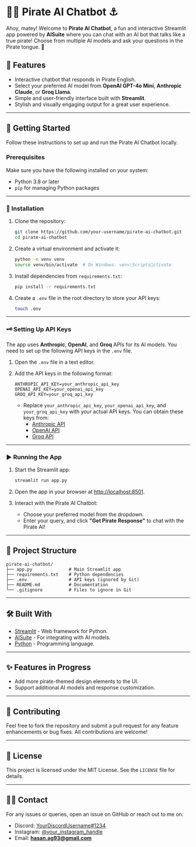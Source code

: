 
# 🏴‍☠️ Pirate AI Chatbot ⚓

Ahoy, matey! Welcome to **Pirate AI Chatbot**, a fun and interactive Streamlit app powered by **AISuite** where you can chat with an AI bot that talks like a true pirate! Choose from multiple AI models and ask your questions in the Pirate tongue. 🦜

## 📖 Features
- Interactive chatbot that responds in Pirate English.
- Select your preferred AI model from **OpenAI GPT-4o Mini**, **Anthropic Claude**, or **Groq Llama**.
- Simple and user-friendly interface built with **Streamlit**.
- Stylish and visually engaging output for a great user experience.

---

## 🚀 Getting Started

Follow these instructions to set up and run the Pirate AI Chatbot locally.

### Prerequisites

Make sure you have the following installed on your system:
- Python 3.8 or later
- `pip` for managing Python packages

---

### 🔧 Installation

1. Clone the repository:
   ```bash
   git clone https://github.com/your-username/pirate-ai-chatbot.git
   cd pirate-ai-chatbot
   ```

2. Create a virtual environment and activate it:
   ```bash
   python -m venv venv
   source venv/bin/activate  # On Windows: venv\Scriptsctivate
   ```

3. Install dependencies from `requirements.txt`:
   ```bash
   pip install -r requirements.txt
   ```

4. Create a `.env` file in the root directory to store your API keys:
   ```bash
   touch .env
   ```

---

### 🗝️ Setting Up API Keys

The app uses **Anthropic**, **OpenAI**, and **Groq** APIs for its AI models. You need to set up the following API keys in the `.env` file.

1. Open the `.env` file in a text editor.
2. Add the API keys in the following format:
   ```env
   ANTHROPIC_API_KEY=your_anthropic_api_key
   OPENAI_API_KEY=your_openai_api_key
   GROQ_API_KEY=your_groq_api_key
   ```

   - Replace `your_anthropic_api_key`, `your_openai_api_key`, and `your_groq_api_key` with your actual API keys. You can obtain these keys from:
     - [Anthropic API](https://www.anthropic.com/)
     - [OpenAI API](https://platform.openai.com/)
     - [Groq API](https://groq.com/)

---

### ▶️ Running the App

1. Start the Streamlit app:
   ```bash
   streamlit run app.py
   ```

2. Open the app in your browser at [http://localhost:8501](http://localhost:8501).

3. Interact with the Pirate AI Chatbot:
   - Choose your preferred model from the dropdown.
   - Enter your query, and click **"Get Pirate Response"** to chat with the Pirate AI!

---

## 📂 Project Structure

```
pirate-ai-chatbot/
├── app.py              # Main Streamlit app
├── requirements.txt    # Python dependencies
├── .env                # API keys (ignored by Git)
├── README.md           # Documentation
└── .gitignore          # Files to ignore in Git
```

---

## 🛠️ Built With

- [Streamlit](https://streamlit.io/) - Web framework for Python.
- [AISuite](https://aisuite.docs.example.com) - For integrating with AI models.
- [Python](https://www.python.org/) - Programming language.

---

## ✨ Features in Progress
- Add more pirate-themed design elements to the UI.
- Support additional AI models and response customization.

---

## 🤝 Contributing

Feel free to fork the repository and submit a pull request for any feature enhancements or bug fixes. All contributions are welcome!

---

## 📜 License

This project is licensed under the MIT License. See the `LICENSE` file for details.

---

## 🏴‍☠️ Contact

For any issues or queries, open an issue on GitHub or reach out to me on:

- Discord: [YourDiscordUsername#1234](https://discord.com/users/exala.h)
- Instagram: [@your_instagram_handle](https://www.instagram.com/exala.h/)
- Email: **hasan.ag93@gmail.com**

